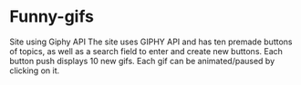 # Funny-gifs
Site using Giphy API
The site uses GIPHY API and has ten premade buttons of topics, as well as a search field to enter and create new buttons.
Each button push displays 10 new gifs. Each gif can be animated/paused by clicking on it.
